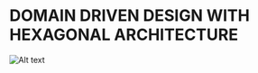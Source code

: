 # DOMAIN DRIVEN DESIGN WITH HEXAGONAL ARCHITECTURE

<img src="https://8thlight.com/blog/assets/posts/2021-05-18-a-color-coded-guide-to-ports-and-adapters/ports-and-adapters-906034dd0d7b95453b0426613281116f6cf9a371e6b82f2abb8d2eada800d8dd.svg" alt="Alt text" title="Optional title">
